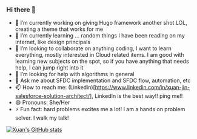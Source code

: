 ### Hi there 👋

<!--
**xuanjin001/xuanjin001** is a ✨ _special_ ✨ repository because its `README.md` (this file) appears on your GitHub profile.

Here are some ideas to get you started:

https://github.com/anuraghazra/github-readme-stats#github-stats-card
--> 

- 🔭 I’m currently working on giving Hugo framework another shot LOL, creating a theme that works for me
- 🌱 I’m currently learning ... random things I have been reading on my internet, like design principals
- 👯 I’m looking to collaborate on anything coding, I want to learn everything, mostly interested in Cloud related items. I am good with learning new subjects on the spot, so if you have anything that needs help, I can jump right into it
- 🤔 I’m looking for help with algorithms in general 
- 💬 Ask me about SFDC implementation and SFDC flow, automation, etc
- 📫 How to reach me: (Linkedin)[https://www.linkedin.com/in/xuan-jin-salesforce-solution-architect/], LinkedIn is the best way!! ping me!!
- 😄 Pronouns: She/Her
- ⚡ Fun fact: hard problems excites me a lot! I am a hands on problem solver. I walk my talk! 
<!--
![Xuan's GitHub stats](https://github-readme-stats.vercel.app/api?username=xuanjin001&count_private=true)
-->

[![Xuan's GitHub stats](https://github-readme-stats.vercel.app/api?username=xuanjin001)](https://github.com/xuanjin001/github-readme-stats)
